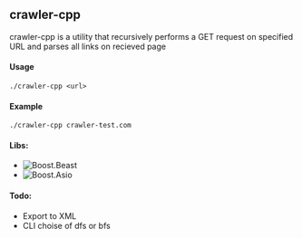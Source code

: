 ## crawler-cpp
crawler-cpp is a utility that recursively performs a GET request on specified URL and parses all links on recieved page
#### Usage
```
./crawler-cpp <url>
```
#### Example
```
./crawler-cpp crawler-test.com
```
#### Libs:
* ![Boost.Beast](https://github.com/boostorg/beast)
* ![Boost.Asio](https://github.com/boostorg/asio) 
#### Todo:
* Export to XML
* CLI choise of dfs or bfs
